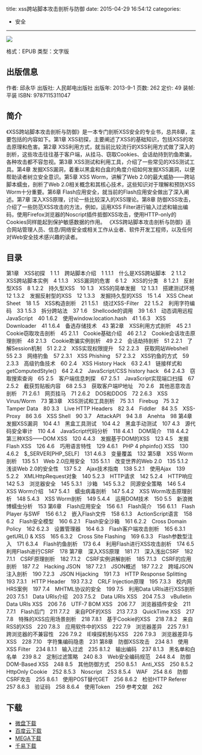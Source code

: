 title: xss跨站脚本攻击剖析与防御
date: 2015-04-29 16:54:12
categories:
  - 安全
---

![](http://img5.douban.com/lpic/s27026806.jpg)

格式：EPUB
类型：文字版

<!--more-->

## 出版信息 ##

作者: 邱永华 
出版社: 人民邮电出版社
出版年: 2013-9-1
页数: 262
定价: 49
装帧: 平装
ISBN: 9787115311047

## 简介 ##

《XSS跨站脚本攻击剖析与防御》是一本专门剖析XSS安全的专业书，总共8章，主要包括的内容如下。第1章 XSS初探，主要阐述了XSS的基础知识，包括XSS的攻击原理和危害。第2章 XSS利用方式，就当前比较流行的XSS利用方式做了深入的剖析，这些攻击往往基于客户端，从挂马、窃取Cookies、会话劫持到钓鱼欺骗，各种攻击都不容忽视。第3章 XSS测试和利用工具，介绍了一些常见的XSS测试工具。第4章 发掘XSS漏洞，着重以黑盒和白盒的角度介绍如何发掘XSS漏洞，以便帮助读者树立安全意识。第5章 XSS Worm，讲解了Web 2.0的最大威胁——跨站脚本蠕虫，剖析了Web 2.0相关概念和其核心技术，这些知识对于理解和预防XSS Worm十分重要。第6章 Flash应用安全，就当前的Flash应用安全做出了深入阐述。第7章 深入XSS原理，讨论一些比较深入的XSS理论。第8章 防御XSS攻击，介绍了一些防范XSS攻击的方法，例如，运用XSS Filter进行输入过滤和输出编码，使用Firefox浏览器的Noscript插件抵御XSS攻击，使用HTTP-only的Cookies同样能起到保护敏感数据的作用。
《XSS跨站脚本攻击剖析与防御》适合网站管理人员、信息/网络安全或相关工作从业者、软件开发工程师，以及任何对Web安全技术感兴趣的读者。

## 目录 ##

第1章　XSS初探　1
1.1　跨站脚本介绍　1
1.1.1　什么是XSS跨站脚本　2
1.1.2　XSS跨站脚本实例　4
1.1.3　XSS漏洞的危害　6
1.2　XSS的分类　8
1.2.1　反射型XSS　8
1.2.2　持久型XSS　10
1.3　XSS的简单发掘　12
1.3.1　搭建测试环境　12
1.3.2　发掘反射型的XSS　12
1.3.3　发掘持久型的XSS　15
1.4　XSS Cheat Sheet　18
1.5　XSS构造剖析　21
1.5.1　绕过XSS-Filter　22
1.5.2　利用字符编码　33
1.5.3　拆分跨站法　37
1.6　Shellcode的调用　39
1.6.1　动态调用远程JavaScript　40
1.6.2　使用window.location.hash　41
1.6.3　XSS Downloader　41
1.6.4　备选存储技术　43
第2章　XSS利用方式剖析　45
2.1　Cookie窃取攻击剖析　45
2.1.1　Cookie基础介绍　46
2.1.2　Cookie会话攻击原理剖析　48
2.1.3　Cookie欺骗实例剖析　49
2.2　会话劫持剖析　51
2.2.1　了解Session机制　51
2.2.2　XSS实现权限提升　52
2.2.3　获取网站Webshell　55
2.3　网络钓鱼　57
2.3.1　XSS Phishing　57
2.3.2　XSS钓鱼的方式　59
2.3.3　高级钓鱼技术　60
2.4　XSS History Hack　63
2.4.1　链接样式和getComputedStyle()　64
2.4.2　JavaScript/CSS history hack　64
2.4.3　窃取搜索查询　65
2.5　客户端信息刺探　67
2.5.1　JavaScript实现端口扫描　67
2.5.2　截获剪贴板内容　68
2.5.3　获取客户端IP地址　70
2.6　其他恶意攻击剖析　71
2.6.1　网页挂马　71
2.6.2　DOS和DDOS　72
2.6.3　XSS Virus/Worm　73
第3章　XSS测试和工具剖析　75
3.1　Firebug　75
3.2　Tamper Data　80
3.3　Live HTTP Headers　82
3.4　Fiddler　84
3.5　XSS-Proxy　86
3.6　XSS Shell　90
3.7　AttackAPI　94
3.8　Anehta　98
第4章　发掘XSS漏洞　104
4.1　黑盒工具测试　104
4.2　黑盒手动测试　107
4.3　源代码安全审计　110
4.4　JavaScript代码分析　118
4.4.1　DOM简介　118
4.4.2　第三种XSS——DOM XSS　120
4.4.3　发掘基于DOM的XSS　123
4.5　发掘Flash XSS　126
4.6　巧用语言特性　129
4.6.1　PHP 4 phpinfo() XSS　130
4.6.2　$_SERVER[PHP_SELF]　131
4.6.3　变量覆盖　132
第5章　XSS Worm剖析　135
5.1　Web 2.0应用安全　135
5.1.1　改变世界的Web 2.0　135
5.1.2　浅谈Web 2.0的安全性　137
5.2　Ajax技术指南　138
5.2.1　使用Ajax　139
5.2.2　XMLHttpRequest对象　140
5.2.3　HTTP请求　142
5.2.4　HTTP响应　142
5.3　浏览器安全　145
5.3.1　沙箱　145
5.3.2　同源安全策略　146
5.4　XSS Worm介绍　147
5.4.1　蠕虫病毒剖析　147
5.4.2　XSS Worm攻击原理剖析　148
5.4.3　XSS Worm剖析　149
5.4.4　运用DOM技术　150
5.5　新浪微博蠕虫分析　153
第6章　Flash应用安全　156
6.1　Flash简介　156
6.1.1　Flash Player 与SWF　156
6.1.2　嵌入Flash文件　158
6.1.3　ActionScript语言　158
6.2　Flash安全模型　160
6.2.1　Flash安全沙箱　161
6.2.2　Cross Domain Policy　162
6.2.3　设置管理器　164
6.3　Flash客户端攻击剖析　165
6.3.1　getURL() & XSS　165
6.3.2　Cross Site Flashing　169
6.3.3　Flash参数型注入　171
6.3.4　Flash钓鱼剖析　173
6.4　利用Flash进行XSS攻击剖析　174
6.5　利用Flash进行CSRF　178
第7章　深入XSS原理　181
7.1　深入浅出CSRF　182
7.1.1　CSRF原理剖析　182
7.1.2　CSRF实例讲解剖析　185
7.1.3　CSRF的应用剖析　187
7.2　Hacking JSON　187
7.2.1　JSON概述　187
7.2.2　跨域JSON注入剖析　190
7.2.3　JSON Hijacking　191
7.3　HTTP Response Splitting　193
7.3.1　HTTP Header　193
7.3.2　CRLF Injection原理　195
7.3.3　校内网HRS案例　197
7.4　MHTML协议的安全　199
7.5　利用Data URIs进行XSS剖析　203
7.5.1　Data URIs介绍　203
7.5.2　Data URIs XSS　204
7.5.3　vBulletin Data URIs XSS　206
7.6　UTF-7 BOM XSS　206
7.7　浏览器插件安全　211
7.7.1　Flash后门　211
7.7.2　来自PDF的XSS　213
7.7.3　QuickTime XSS　217
7.8　特殊的XSS应用场景剖析　218
7.8.1　基于Cookie的XSS　218
7.8.2　来自RSS的XSS　220
7.8.3　应用软件中的XSS　222
7.9　浏览器差异　225
7.9.1　跨浏览器的不兼容性　226
7.9.2　IE嗅探机制与XSS　226
7.9.3　浏览器差异与XSS　228
7.10　字符集编码隐患　231
第8章　防御XSS攻击　234
8.1　使用XSS Filter　234
8.1.1　输入过滤　235
8.1.2　输出编码　237
8.1.3　黑名单和白名单　239
8.2　定制过滤策略　240
8.3　Web安全编码规范　244
8.4　防御DOM-Based XSS　248
8.5　其他防御方式　250
8.5.1　Anti_XSS　250
8.5.2　HttpOnly Cookie　252
8.5.3　Noscript　253
8.5.4　WAF　254
8.6　防御CSRF攻击　255
8.6.1　使用POST替代GET　256
8.6.2　检验HTTP Referer　257
8.6.3　验证码　258
8.6.4　使用Token　259
参考文献　262

## 下载 ##

* [微盘下载](http://vdisk.weibo.com/s/aADaW4YROR8YZ)
* [百度云下载](http://pan.baidu.com/s/1ntGCppn)
* [MEGA下载](https://mega.co.nz/#!mA8zyaYA!MS7ePg6SbhtDRF8cd70NbfOvfT3l9jRphhhhXKDk-qw)
* [千易下载](http://1000eb.com/1ggcu)

